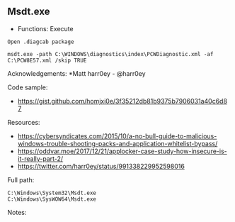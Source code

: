 ## Msdt.exe

* Functions: Execute

```
Open .diagcab package   

msdt.exe -path C:\WINDOWS\diagnostics\index\PCWDiagnostic.xml -af C:\PCW8E57.xml /skip TRUE    
```

Acknowledgements:
*Matt harr0ey - @harr0ey

Code sample:
* https://gist.github.com/homjxi0e/3f35212db81b9375b7906031a40c6d87    

Resources:
* https://cybersyndicates.com/2015/10/a-no-bull-guide-to-malicious-windows-trouble-shooting-packs-and-application-whitelist-bypass/    
* https://oddvar.moe/2017/12/21/applocker-case-study-how-insecure-is-it-really-part-2/  
* https://twitter.com/harr0ey/status/991338229952598016   
 

Full path:
```
C:\Windows\System32\Msdt.exe    
C:\Windows\SysWOW64\Msdt.exe    
```

Notes:

